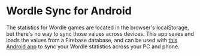 # Wordle Sync for Android
The statistics for Wordle games are located in the browser's localStorage, but there's no way to sync those values across devices. This app saves and loads the values from a Firebase database, and can be used with [this Android app](https://github.com/whitnotmax/wordle-sync-android) to sync your Wordle statistics across your PC and phone.
